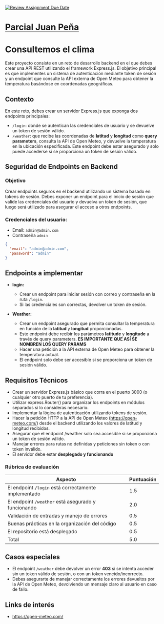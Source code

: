 [![Review Assignment Due Date](https://classroom.github.com/assets/deadline-readme-button-22041afd0340ce965d47ae6ef1cefeee28c7c493a6346c4f15d667ab976d596c.svg)](https://classroom.github.com/a/Ihjz_szg)
# [Parcial Juan Peña](parcial-ii-juanpena1-r66x.vercel.app)



# Consultemos el clima

Este proyecto consiste en un reto de desarrollo backend en el que debes crear una API REST utilizando el framework Express.js. El objetivo principal es que implementes un sistema de autenticación mediante token de sesión y un endpoint que consulte la API externa de Open Meteo para obtener la temperatura basándose en coordenadas geográficas.

## Contexto

En este reto, debes crear un servidor Express.js que exponga dos endpoints principales:
- `/login`: donde se autentican las credenciales de usuario y se devuelve un token de sesión válido.
- `/weather`: que recibe las coordenadas de **latitud** y **longitud** como **query parameters**, consulta la API de Open Meteo, y devuelve la temperatura en la ubicación especificada. Este endpoint debe estar asegurado y solo puede accederse si se proporciona un token de sesión válido.

## Seguridad de Endpoints en Backend

### Objetivo
Crear endpoints seguros en el backend utilizando un sistema basado en tokens de sesión. Debes exponer un endpoint para el inicio de sesión que valide las credenciales del usuario y devuelva un token de sesión, que luego será utilizado para asegurar el acceso a otros endpoints.

### Credenciales del usuario:
-  Email: `admin@admin.com`
-  Contraseña `admin`
  
```json
{
  "email": "admin@admin.com",
  "password": "admin"
}
```

## Endpoints a implementar
- **login:**
  - Crear un endpoint para iniciar sesión con correo y contraseña en la ruta `/login`.
  - Si las credenciales son correctas, devolver un token de sesión.
 
- **Weather:**
  - Crear un endpoint asegurado que permita consultar la temperatura en función de la **latitud** y **longitud** proporcionadas.
  - Este endpoint debe recibir los parámetros **latitude** y **longitude** a través de query parameters. **ES IMPORTANTE QUE ASÍ SE NOMBREN LOS QUERY PARAMS**
  - Hacer una petición a la API externa de Open Meteo para obtener la temperatura actual.
  - El endpoint solo debe ser accesible si se proporciona un token de sesión válido.
 
## Requisitos Técnicos
- Crear un servidor Express.js básico que corra en el puerto 3000 (o cualquier otro puerto de tu preferencia).
- Utilizar express.Router() para organizar los endpoints en módulos separados si lo consideras necesario.
- Implementar la lógica de autenticación utilizando tokens de sesión.
- Hacer la petición HTTP a la API de Open Meteo (https://open-meteo.com/) desde el backend utilizando los valores de latitud y longitud recibidos.
- Asegurar que el endpoint /weather solo sea accesible si se proporciona un token de sesión válido.
- Manejar errores para rutas no definidas y peticiones sin token o con token inválido.
- El servidor debe estar **desplegado y funcionando**

### Rúbrica de evaluación

| Aspecto                                              | Puntuación |
| ---------------------------------------------------- | ---------- |
| El endpoint `/login` está correctamente implementado | 1.5        |
| El endpoint `/weather` está asegurado y funcionando   | 2.0        |
| Validación de entradas y manejo de errores            | 0.5        |
| Buenas prácticas en la organización del código        | 0.5        |
| El repositorio está desplegado      | 0.5        |
| Total                                                | 5.0        |

## Casos especiales
- El endpoint `/weather` debe devolver un error **403** si se intenta acceder sin un token válido de sesión, o con un token vencido/incorrecto.
- Debes asegurarte de manejar correctamente los errores devueltos por la API de Open Meteo, devolviendo un mensaje claro al usuario en caso de fallo.

## Links de interés
- https://open-meteo.com/
